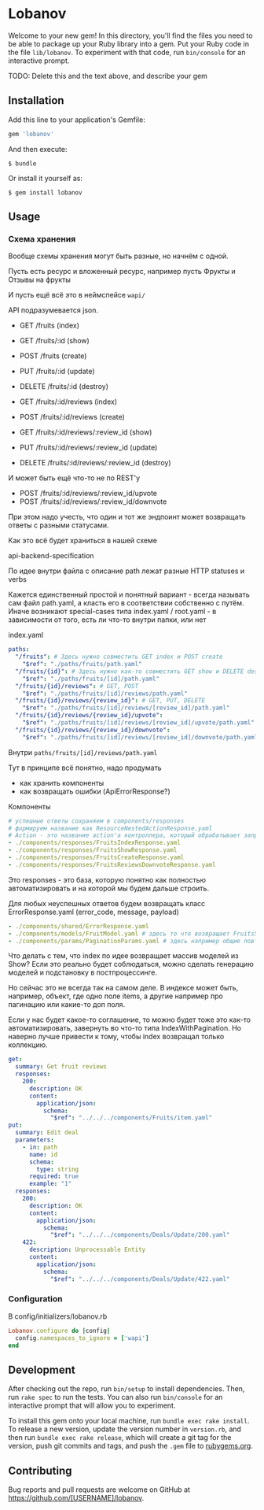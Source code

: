 # Lobanov

Welcome to your new gem! In this directory, you'll find the files you need to be able to package up your Ruby library into a gem. Put your Ruby code in the file `lib/lobanov`. To experiment with that code, run `bin/console` for an interactive prompt.

TODO: Delete this and the text above, and describe your gem

## Installation

Add this line to your application's Gemfile:

```ruby
gem 'lobanov'
```

And then execute:

    $ bundle

Or install it yourself as:

    $ gem install lobanov

## Usage

### Схема хранения

Вообще схемы хранения могут быть разные, но начнём с одной.

Пусть есть ресурс и вложенный ресурс, например пусть Фрукты и Отзывы на фрукты

И пусть ещё всё это в неймспейсе `wapi/`

API подразумевается json.

- GET /fruits (index)
- GET /fruits/:id (show)
- POST /fruits (create)
- PUT /fruits/:id (update)
- DELETE /fruits/:id (destroy)

- GET /fruits/:id/reviews (index)
- POST /fruits/:id/reviews (create)
- GET /fruits/:id/reviews/:review_id (show)
- PUT /fruits/:id/reviews/:review_id (update)
- DELETE /fruits/:id/reviews/:review_id (destroy)

И может быть ещё что-то не по REST'у

- POST /fruits/:id/reviews/:review_id/upvote
- POST /fruits/:id/reviews/:review_id/downvote

При этом надо учесть, что один и тот же эндпоинт может возвращать ответы с разными статусами.

Как это всё будет храниться в нашей схеме

api-backend-specification

По идее внутри файла с описание path лежат разные HTTP statuses и verbs

Кажется единственный простой и понятный вариант - всегда называть сам файл path.yaml, а класть его в соответствии собственно с путём. Иначе возникают special-cases типа index.yaml / root.yaml - в зависимости от того, есть ли что-то внутри папки, или нет

index.yaml

```yaml
paths:
  "/fruits": # Здесь нужно совместить GET index и POST create
    "$ref": "./paths/fruits/path.yaml"
  "/fruits/{id}": # Здесь нужно как-то совместить GET show и DELETE destroy и PUT update
    "$ref": "./paths/fruits/[id]/path.yaml"
  "/fruits/{id}/reviews": # GET, POST
    "$ref": "./paths/fruits/[id]/reviews/path.yaml"
  "/fruits/{id}/reviews/{review_id}": # GET, PUT, DELETE
    "$ref": "./paths/fruits/[id]/reviews/[review_id]/path.yaml"
  "/fruits/{id}/reviews/{review_id}/upvote":
    "$ref": "./paths/fruits/[id]/reviews/[review_id]/upvote/path.yaml"
  "/fruits/{id}/reviews/{review_id}/downvote":
    "$ref": "./paths/fruits/[id]/reviews/[review_id]/downvote/path.yaml"
```

Внутри `paths/fruits/[id]/reviews/path.yaml`

Тут в принципе всё понятно, надо продумать

- как хранить компоненты
- как возвращать ошибки (ApiErrorResponse?)

Компоненты

```yaml
# успешные ответы сохраняем в components/responses
# формируем название как ResourсeNestedActionResponse.yaml
# Action - это название action'a контроллера, который обрабатывает запрос
- ./components/responses/FruitsIndexResponse.yaml
- ./components/responses/FruitsShowResponse.yaml
- ./components/responses/FruitsCreateResponse.yaml
- ./components/responses/FruitsReviewsDownvoteResponse.yaml

```

Это responses - это база, которую понятно как полностью автоматизировать и на которой мы будем дальше строить.

Для любых неуспешных ответов будем возвращать класс ErrorResponse.yaml (error_code, message, payload)

```yaml
- ./components/shared/ErrorResponse.yaml
- ./components/models/FruitModel.yaml # здесь то что возвращает FruitsShow и FruitsIndex
- ./components/params/PaginationParams.yaml # здесь например общие повторящиеся описания параметров типа пагинации
```

Что делать с тем, что index по идее возвращает массив моделей из Show?
Если это реально будет соблюдаться, можно сделать генерацию моделей и подстановку в постпроцессинге.

Но сейчас это не всегда так на самом деле.
В индексе может быть, например, объект, где одно поле items, а другие например про пагинацию или какие-то доп поля.

Если у нас будет какое-то соглашение, то можно будет тоже это как-то автоматизировать, завернуть во что-то типа IndexWithPagination. Но наверно лучше привести к тому, чтобы index возвращал только коллекцию.



```yaml
get:
  summary: Get fruit reviews
  responses:
    200:
      description: OK
      content:
        application/json:
          schema:
            "$ref": "../../../components/Fruits/item.yaml"
put:
  summary: Edit deal
  parameters:
    - in: path
      name: id
      schema:
        type: string
      required: true
      example: "1"
  responses:
    200:
      description: OK
      content:
        application/json:
          schema:
            "$ref": "../../../components/Deals/Update/200.yaml"
    422:
      description: Unprocessable Entity
      content:
        application/json:
          schema:
            "$ref": "../../../components/Deals/Update/422.yaml"


```




### Configuration

В config/initializers/lobanov.rb

```ruby
Lobanov.configure do |config|
  config.namespaces_to_ignore = ['wapi']
end
```

## Development

After checking out the repo, run `bin/setup` to install dependencies. Then, run `rake spec` to run the tests. You can also run `bin/console` for an interactive prompt that will allow you to experiment.

To install this gem onto your local machine, run `bundle exec rake install`. To release a new version, update the version number in `version.rb`, and then run `bundle exec rake release`, which will create a git tag for the version, push git commits and tags, and push the `.gem` file to [rubygems.org](https://rubygems.org).

## Contributing

Bug reports and pull requests are welcome on GitHub at https://github.com/[USERNAME]/lobanov.
